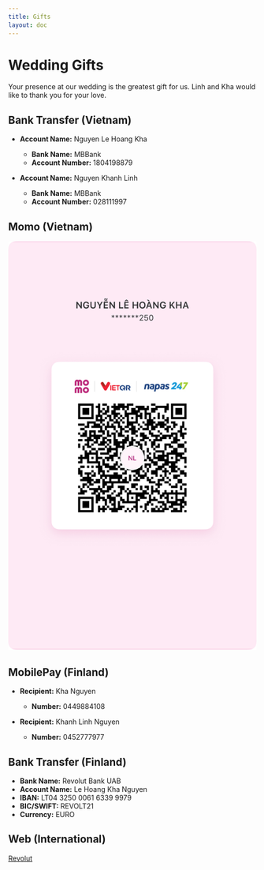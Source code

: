 ```yaml
---
title: Gifts
layout: doc
---
```


# Wedding Gifts

Your presence at our wedding is the greatest gift for us. Linh and Kha would like to thank you for your love.

## Bank Transfer (Vietnam)

- **Account Name:** Nguyen Le Hoang Kha
  - **Bank Name:** MBBank
  - **Account Number:** 1804198879

- **Account Name:** Nguyen Khanh Linh
  - **Bank Name:** MBBank
  - **Account Number:** 028111997

## Momo (Vietnam)
![momo](/images/momo.jpeg)

## MobilePay (Finland)

- **Recipient:** Kha Nguyen
  - **Number:** 0449884108

- **Recipient:** Khanh Linh Nguyen
  - **Number:** 0452777977

## Bank Transfer (Finland)

- **Bank Name:** Revolut Bank UAB
- **Account Name:** Le Hoang Kha Nguyen
- **IBAN:** LT04 3250 0061 6339 9979
- **BIC/SWIFT:** REVOLT21
- **Currency:** EURO

## Web (International)
[Revolut](https://revolut.me/khanguyen)
